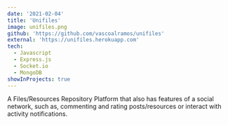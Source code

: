 ```yaml
---
date: '2021-02-04'
title: 'Unifiles'
image: unifiles.png
github: 'https://github.com/vascoalramos/unifiles'
external: 'https://unifiles.herokuapp.com'
tech:
  - Javascript
  - Express.js
  - Socket.io
  - MongoDB
showInProjects: true
---
```


A Files/Resources Repository Platform that also has features of a social network, such as, commenting and rating posts/resources or interact with activity notifications.
